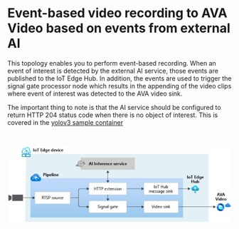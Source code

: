 # Event-based video recording to AVA Video based on events from external AI

This topology enables you to perform event-based recording. When an event of interest is detected by the external AI service, those events are published to the IoT Edge Hub. In addition, the events are used to trigger the signal gate processor node which results in the appending of the video clips where event of interest was detected to the AVA video sink.

The important thing to note is that the AI service should be configured to return HTTP 204 status code when there is no object of interest. This is covered in the [yolov3 sample container](https://github.com/Azure/video-analyzer/tree/main/edge-modules/extensions/yolo/yolov3)

<br>
<p align="center">
  <img src="./topology.png" title="Event-based video recording to AVA Video based on events from external AI"/>
</p>
<br>
